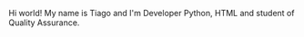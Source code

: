 Hi world! My name is Tiago and I'm Developer Python, HTML and student of Quality Assurance.

<!---
tiagopereira00/tiagopereira00 is a ✨ special ✨ repository because its `README.md` (this file) appears on your GitHub profile.
You can click the Preview link to take a look at your changes.
--->
